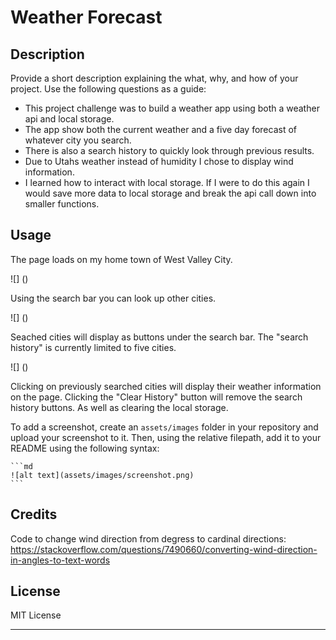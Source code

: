 # Weather Forecast

## Description

Provide a short description explaining the what, why, and how of your project. Use the following questions as a guide:

- This project challenge was to build a weather app using both a weather api and local storage.
- The app show both the current weather and a five day forecast of whatever city you search.
- There is also a search history to quickly look through previous results.
- Due to Utahs weather instead of humidity I chose to display wind information.
- I learned how to interact with local storage. If I were to do this again I would save more data to local storage and break the api call down into smaller functions.

## Usage

The page loads on my home town of West Valley City.

![] ()

Using the search bar you can look up other cities.

![] ()

Seached cities will display as buttons under the search bar. The "search history" is currently limited to five cities.

![] ()

Clicking on previously searched cities will display their weather information on the page. Clicking the "Clear History" button will remove the search history buttons. As well as clearing the local storage.

To add a screenshot, create an `assets/images` folder in your repository and upload your screenshot to it. Then, using the relative filepath, add it to your README using the following syntax:

    ```md
    ![alt text](assets/images/screenshot.png)
    ```

## Credits

Code to change wind direction from degress to cardinal directions: https://stackoverflow.com/questions/7490660/converting-wind-direction-in-angles-to-text-words


## License

MIT License

---
